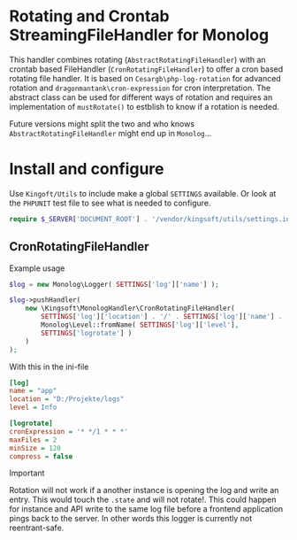 # Rotating and Crontab StreamingFileHandler for Monolog

This handler combines rotating (`AbstractRotatingFileHandler`) with an crontab based FileHandler (`CronRotatingFileHandler`) to offer a cron based rotating file handler. It is based on `Cesargb\php-log-rotation` for advanced rotation and `dragonmantank\cron-expression`  for cron interpretation. The abstract class can be used for different ways of rotation and requires an implementation of `mustRotate()` to estblish to know if a rotation is needed. 

Future versions might split the two and who knows `AbstractRotatingFileHandler` might end up in `Monolog`...

# Install and configure

Use `Kingoft/Utils` to include make a global `SETTINGS` available. Or look at the `PHPUNIT` test file to see what is needed to configure.

```php
require $_SERVER['DOCUMENT_ROOT'] . '/vendor/kingsoft/utils/settings.inc.php';
```

## CronRotatingFileHandler
Example usage
```php
$log = new Monolog\Logger( SETTINGS['log']['name'] );

$log->pushHandler(
	new \Kingsoft\MonologHandler\CronRotatingFileHandler(
		SETTINGS['log']['location'] . '/' . SETTINGS['log']['name'] . '_info.log',
		Monolog\Level::fromName( SETTINGS['log']['level'],
		SETTINGS['logrotate'] )
	)
);
```
With this in the ini-file
```ini
[log]
name = "app"
location = "D:/Projekte/logs"
level = Info

[logrotate]
cronExpression = '* */1 * * *'
maxFiles = 2
minSize = 120
compress = false
```


> [!IMPORTANT]  
> Rotation will not work if a another instance is opening the log and write an entry. This would touch the `.state` and will not rotate!. This could happen for instance and API write to the same log file before a frontend application pings back to the server. In other words this logger is currently not reentrant-safe.
